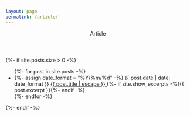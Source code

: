 ```yaml
---
layout: page
permalink: /article/
---
```

<article class="post">
  <header class="post-header home">
    <div class="post-title">Article</div>
  </header>

  <div class="post-content">
      {%- if site.posts.size > 0 -%}
    <ul class="post-list">
      {%- for post in site.posts -%}
      <li class="post-list-item">
        {%- assign date_format = "%Y/%m/%d" -%}
        <span class="post-date">{{ post.date | date: date_format }}</span>
      	<a class="post-link" href="{{ post.url | relative_url }}">
    	    {{ post.title | escape }}
		</a>
        {%- if site.show_excerpts -%}{{ post.excerpt }}{%- endif -%}
      </li>
      {%- endfor -%}
    </ul>
  {%- endif -%}
  </div>

</article>

